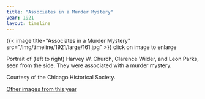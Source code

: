 ```yaml
---
title: "Associates in a Murder Mystery"
year: 1921
layout: timeline
---
```


{{< image title="Associates in a Murder Mystery" src="/img/timeline/1921/large/161.jpg" >}}
click on image to enlarge

Portrait of (left to right) Harvey W. Church, Clarence Wilder, and Leon Parks, seen from the side. They were associated with a murder mystery. 

Courtesy of the Chicago Historical Society.  

[Other images from this year](/historical/timeline/1921)